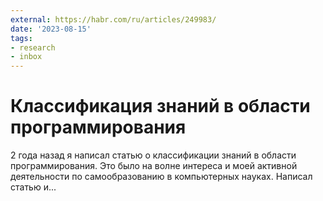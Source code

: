 ```yaml
---
external: https://habr.com/ru/articles/249983/
date: '2023-08-15'
tags:
- research
- inbox
---
```


# Классификация знаний в области программирования

2 года назад я написал статью о классификации знаний в области программирования. Это было на волне интереса и моей активной деятельности по самообразованию в компьютерных науках. Написал статью и...

